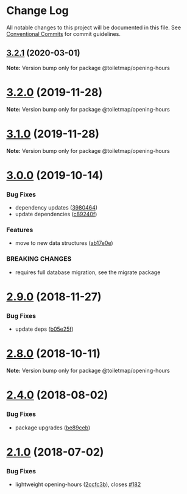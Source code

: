 # Change Log

All notable changes to this project will be documented in this file.
See [Conventional Commits](https://conventionalcommits.org) for commit guidelines.

## [3.2.1](https://github.com/neontribe/gbptm/compare/v3.2.0...v3.2.1) (2020-03-01)

**Note:** Version bump only for package @toiletmap/opening-hours





# [3.2.0](https://github.com/neontribe/gbptm/compare/v3.0.0...v3.2.0) (2019-11-28)

**Note:** Version bump only for package @toiletmap/opening-hours





# [3.1.0](https://github.com/neontribe/gbptm/compare/v3.0.0...v3.1.0) (2019-11-28)

**Note:** Version bump only for package @toiletmap/opening-hours





# [3.0.0](https://github.com/neontribe/gbptm/compare/v2.9.0...v3.0.0) (2019-10-14)


### Bug Fixes

* dependency updates ([3980464](https://github.com/neontribe/gbptm/commit/3980464))
* update dependencies ([c89240f](https://github.com/neontribe/gbptm/commit/c89240f))


### Features

* move to new data structures ([ab17e0e](https://github.com/neontribe/gbptm/commit/ab17e0e))


### BREAKING CHANGES

* requires full database migration, see the migrate
package





# [2.9.0](https://github.com/neontribe/gbptm/compare/v2.8.0...v2.9.0) (2018-11-27)


### Bug Fixes

* update deps ([b05e25f](https://github.com/neontribe/gbptm/commit/b05e25f))





# [2.8.0](https://github.com/neontribe/gbptm/compare/v2.7.0...v2.8.0) (2018-10-11)

**Note:** Version bump only for package @toiletmap/opening-hours





<a name="2.4.0"></a>
# [2.4.0](https://github.com/neontribe/gbptm/compare/v2.3.0...v2.4.0) (2018-08-02)


### Bug Fixes

* package upgrades ([be89ceb](https://github.com/neontribe/gbptm/commit/be89ceb))




<a name="2.1.0"></a>
# [2.1.0](https://github.com/neontribe/gbptm/compare/v0.0.5...v2.1.0) (2018-07-02)


### Bug Fixes

* lightweight opening-hours ([2ccfc3b](https://github.com/neontribe/gbptm/commit/2ccfc3b)), closes [#182](https://github.com/neontribe/gbptm/issues/182)
